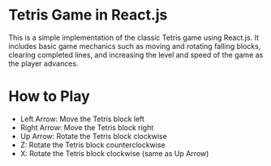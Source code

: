 # Tetris Game in React.js
This is a simple implementation of the classic Tetris game using React.js. It includes basic game mechanics such as moving and rotating falling blocks, clearing completed lines, and increasing the level and speed of the game as the player advances.

# How to Play 
- Left Arrow: Move the Tetris block left
- Right Arrow: Move the Tetris block right
- Up Arrow: Rotate the Tetris block clockwise
- Z: Rotate the Tetris block counterclockwise
- X: Rotate the Tetris block clockwise (same as Up Arrow)

